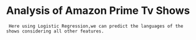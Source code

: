 # Analysis of Amazon Prime Tv Shows 

     Here using Logistic Regression,we can predict the languages of the shows considering all other features. 
